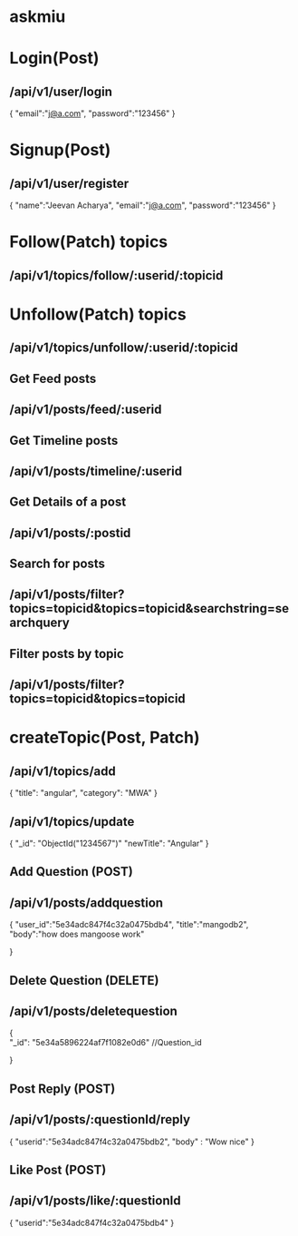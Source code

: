 # askmiu

# Login(Post)
## /api/v1/user/login


{
	"email":"j@a.com",
	"password":"123456"
}
# Signup(Post)
## /api/v1/user/register

{
	"name":"Jeevan Acharya",
	"email":"j@a.com",
	"password":"123456"
}

# Follow(Patch)  topics
## /api/v1/topics/follow/:userid/:topicid

# Unfollow(Patch) topics
## /api/v1/topics/unfollow/:userid/:topicid

## Get Feed posts
## /api/v1/posts/feed/:userid

## Get Timeline posts
## /api/v1/posts/timeline/:userid

## Get Details of a post
## /api/v1/posts/:postid


## Search for posts
## /api/v1/posts/filter?topics=topicid&topics=topicid&searchstring=searchquery

## Filter posts by topic
## /api/v1/posts/filter?topics=topicid&topics=topicid

# createTopic(Post, Patch)
## /api/v1/topics/add
{
    "title": "angular",
    "category": "MWA"
}
## /api/v1/topics/update

{
	"_id": "ObjectId("1234567")"
	"newTitle": "Angular"
}

## Add Question  (POST)
## /api/v1/posts/addquestion

{
 	"user_id":"5e34adc847f4c32a0475bdb4",
 	  "title":"mangodb2",
      "body":"how does mangoose work"
       
 }

 ## Delete Question (DELETE)
 ## /api/v1/posts/deletequestion

 {  
  	"_id": "5e34a5896224af7f1082e0d6"  //Question_id
        
 }

 ## Post Reply (POST)

## /api/v1/posts/:questionId/reply

{
	"userid":"5e34adc847f4c32a0475bdb2",
    "body" : "Wow nice"
}

## Like Post (POST)

## /api/v1/posts/like/:questionId
{
	"userid":"5e34adc847f4c32a0475bdb4"
}